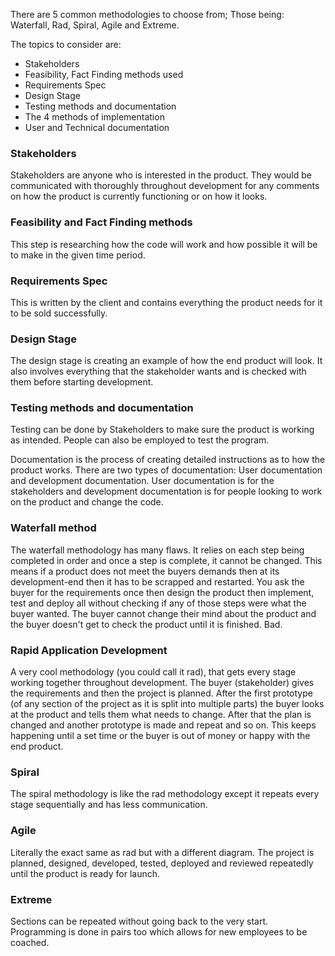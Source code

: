 There are 5 common methodologies to choose from; Those being: Waterfall, Rad, Spiral, Agile and Extreme.

The topics to consider are:
  + Stakeholders
  + Feasibility, Fact Finding methods used
  + Requirements Spec
  + Design Stage
  + Testing methods and documentation
  + The 4 methods of implementation
  + User and Technical documentation

### Stakeholders

Stakeholders are anyone who is interested in the product. They would be communicated with thoroughly throughout development for any comments on how the product is currently functioning or on how it looks.

### Feasibility and Fact Finding methods

This step is researching how the code will work and how possible it will be to make in the given time period.

### Requirements Spec

This is written by the client and contains everything the product needs for it to be sold successfully.

### Design Stage

The design stage is creating an example of how the end product will look. It also involves everything that the stakeholder wants and is checked with them before starting development.

### Testing methods and documentation

Testing can be done by Stakeholders to make sure the product is working as intended. People can also be employed to test the program.

Documentation is the process of creating detailed instructions as to how the product works. There are two types of documentation: User documentation and development documentation. User documentation is for the stakeholders and development documentation is for people looking to work on the product and change the code.

### Waterfall method

The waterfall methodology has many flaws. It relies on each step being completed in order and once a step is complete, it cannot be changed. This means if a product does not meet the buyers demands then at its development-end then it has to be scrapped and restarted. You ask the buyer for the requirements once then design the product then implement, test  and deploy all without checking if any of those steps were what the buyer wanted. The buyer cannot change their mind about the product and the buyer doesn't get to check the product until it is finished. Bad.

### Rapid Application Development

A very cool methodology (you could call it rad), that gets every stage working together throughout development. The buyer (stakeholder) gives the requirements and then the project is planned. After the first prototype (of any section of the project as it is split into multiple parts) the buyer looks at the product and tells them what needs to change. After that the plan is changed and another prototype is made and repeat and so on. This keeps happening until a set time or the buyer is out of money or happy with the end product.

### Spiral

The spiral methodology is like the rad methodology except it repeats every stage sequentially and has less communication.

### Agile

Literally the exact same as rad but with a different diagram. The project is planned, designed, developed, tested, deployed and reviewed repeatedly until the product is ready for launch.

### Extreme

Sections can be repeated without going back to the very start. Programming is done in pairs too which allows for new employees to be coached.


